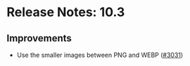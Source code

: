# Release Notes: 10.3

## Improvements

- Use the smaller images between PNG and WEBP ([#3031](https://github.com/GatoGraphQL/GatoGraphQL/pull/3031))
